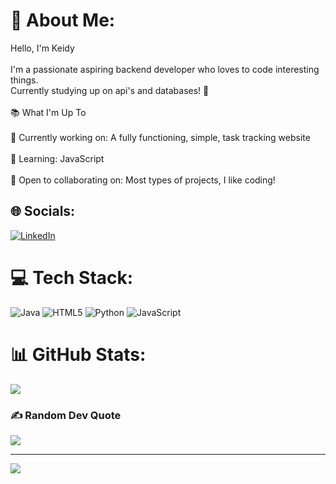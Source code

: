 # 💫 About Me:
Hello, I'm Keidy<br><br>I'm a passionate aspiring backend developer who loves to code interesting things.<br>Currently studying up on api's and databases! 🚀<br><br>📚 What I'm Up To<br><br>    🎯 Currently working on: A fully functioning, simple, task tracking website<br><br>    🌱 Learning: JavaScript <br><br>    🤝 Open to collaborating on: Most types of projects, I like coding!<br>


## 🌐 Socials:
[![LinkedIn](https://img.shields.io/badge/LinkedIn-%230077B5.svg?logo=linkedin&logoColor=white)](https://linkedin.com/in/www.linkedin.com/in/keidy-lopez-1361072a2) 

# 💻 Tech Stack:
![Java](https://img.shields.io/badge/java-%23ED8B00.svg?style=for-the-badge&logo=openjdk&logoColor=white) ![HTML5](https://img.shields.io/badge/html5-%23E34F26.svg?style=for-the-badge&logo=html5&logoColor=white) ![Python](https://img.shields.io/badge/python-3670A0?style=for-the-badge&logo=python&logoColor=ffdd54) ![JavaScript](https://img.shields.io/badge/javascript-%23323330.svg?style=for-the-badge&logo=javascript&logoColor=%23F7DF1E)
# 📊 GitHub Stats:
![](https://github-readme-stats.vercel.app/api/top-langs/?username=klopez851&theme=shades-of-purple&hide_border=true&include_all_commits=false&count_private=false&layout=compact)

### ✍️ Random Dev Quote
![](https://quotes-github-readme.vercel.app/api?type=vetical&theme=tokyonight)

---
[![](https://visitcount.itsvg.in/api?id=klopez851&icon=0&color=11)](https://visitcount.itsvg.in)

<!-- Proudly created with GPRM ( https://gprm.itsvg.in ) -->

